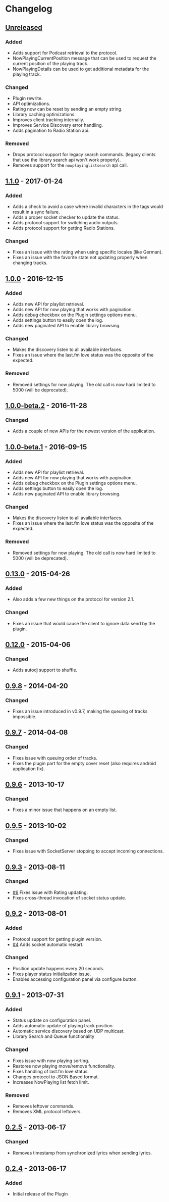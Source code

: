 # Changelog

## [Unreleased]
### Added
- Adds support for Podcast retrieval to the protocol.
- NowPlayingCurrentPosition message that can be used to request the current position of the playing track.
- NowPlayingDetails can be used to get additional metadata for the playing track.

### Changed
- Plugin rewrite.
- API optimizations.
- Rating now can be reset by sending an empty string.
- Library caching optimizations.
- Improves client tracking internally.
- Improves Service Discovery error handling.
- Adds pagination to Radio Station api.

### Removed
- Drops protocol support for legacy search commands. (legacy clients that use the library search api won't work properly).
- Removes support for the ```nowplayinglistsearch``` api call.

## [1.1.0] - 2017-01-24
### Added
- Adds a check to avoid a case where invalid characters in the tags would result in a sync failure.
- Adds a proper socket checker to update the status.
- Adds protocol support for switching audio outputs.
- Adds protocol support for getting Radio Stations.

### Changed
- Fixes an issue with the rating when using specific locales (like German).
- Fixes an issue with the favorite state not updating properly when changing tracks.

## [1.0.0] - 2016-12-15
### Added
- Adds new API for playlist retrieval.
- Adds new API for now playing that works with pagination.
- Adds debug checkbox on the Plugin settings options menu.
- Adds settings button to easily open the log.
- Adds new paginated API to enable library browsing.

### Changed
- Makes the discovery listen to all available interfaces.
- Fixes an issue where the last.fm love status was the opposite of the expected.

### Removed
- Removed settings for now playing. The old call is now hard limited to 5000 (will be deprecated).

## [1.0.0-beta.2] - 2016-11-28
### Changed 
- Adds a couple of new APIs for the newest version of the application.

## [1.0.0-beta.1] - 2016-09-15
### Added
- Adds new API for playlist retrieval.
- Adds new API for now playing that works with pagination.
- Adds debug checkbox on the Plugin settings options menu.
- Adds settings button to easily open the log.
- Adds new paginated API to enable library browsing.

### Changed
- Makes the discovery listen to all available interfaces.
- Fixes an issue where the last.fm love status was the opposite of the expected.

### Removed
- Removed settings for now playing. The old call is now hard limited to 5000 (will be deprecated).
   
## [0.13.0] - 2015-04-26
### Added
- Also adds a few new things on the protocol for version 2.1.

### Changed
- Fixes an issue that would cause the client to ignore data send by the plugin.
 
## [0.12.0] - 2015-04-06
### Changed
- Adds autodj support to shuffle.

## [0.9.8] - 2014-04-20
### Changed
- Fixes an issue introduced in v0.9.7, making the queuing of tracks impossible.

## [0.9.7] - 2014-04-08
### Changed
- Fixes issue with queuing order of tracks.
- Fixes the plugin part for the empty cover reset (also requires android application fix).
 
## [0.9.6] - 2013-10-17
### Changed
- Fixes a minor issue that happens on an empty list.
 
## [0.9.5] - 2013-10-02
### Changed
- Fixes issue with SocketServer stopping to accept incoming connections.

## [0.9.3] - 2013-08-11
### Changed
- [#6] Fixes issue with Rating updating.
- Fixes cross-thread invocation of socket status update. 

[#6]: https://github.com/musicbeeremote/plugin/issues/6

## [0.9.2] - 2013-08-01
### Added
- Protocol support for getting plugin version.
- [#4] Adds socket automatic restart.

### Changed
- Position update happens every 20 seconds.
- Fixes player status initialization issue.
- Enables accessing configuration panel via configure button.

[#4]: https://github.com/musicbeeremote/plugin/issues/4

## [0.9.1] - 2013-07-31
### Added
- Status update on configuration panel.
- Adds automatic update of playing track position.
- Automatic service discovery based on UDP multicast.
- Library Search and Queue functionality

### Changed
- Fixes issue with now playing sorting.
- Restores now playing move/remove functionality.
- Fixes handling of last.fm love status.
- Changes protocol to JSON Based format.
- Increases NowPlaying list fetch limit.

### Removed
- Removes leftover commands.
- Removes XML protocol leftovers.

## [0.2.5] - 2013-06-17
### Changed
- Removes timestamp from synchronized lyrics when sending lyrics.

## [0.2.4] - 2013-06-17
### Added
- Initial release of the Plugin

[Unreleased]: https://github.com/musicbeeremote/plugin/compare/v1.1.0..HEAD
[1.1.0]: https://github.com/musicbeeremote/plugin/compare/v1.0.0..v1.1.0
[1.0.0]: https://github.com/musicbeeremote/plugin/compare/v1.0.0-beta.2..v1.0.0
[1.0.0-beta.2]: https://github.com/musicbeeremote/plugin/compare/v1.0.0-beta.1..v1.0.0-beta.2
[1.0.0-beta.1]: https://github.com/musicbeeremote/plugin/compare/v0.13.0..v1.0.0-beta.1
[0.13.0]: https://github.com/musicbeeremote/plugin/compare/0.12.0..v0.13.0
[0.12.0]: https://github.com/musicbeeremote/plugin/compare/0.9.8..0.12.0
[0.9.8]: https://github.com/musicbeeremote/plugin/compare/0.9.7..0.9.8
[0.9.7]: https://github.com/musicbeeremote/plugin/compare/0.9.6..0.9.7
[0.9.6]: https://github.com/musicbeeremote/plugin/compare/0.9.5..0.9.6
[0.9.5]: https://github.com/musicbeeremote/plugin/compare/0.9.3..0.9.5
[0.9.3]: https://github.com/musicbeeremote/plugin/compare/0.9.2..0.9.3
[0.9.2]: https://github.com/musicbeeremote/plugin/compare/0.9.1..0.9.2
[0.9.1]: https://github.com/musicbeeremote/plugin/compare/0.2.5..0.9.1
[0.2.5]: https://github.com/musicbeeremote/plugin/compare/0.2.4..0.2.5
[0.2.4]: https://github.com/musicbeeremote/plugin/releases/tag/0.2.4
